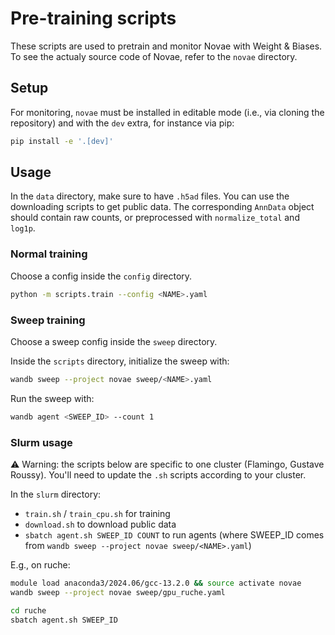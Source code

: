 # Pre-training scripts

These scripts are used to pretrain and monitor Novae with Weight & Biases. To see the actualy source code of Novae, refer to the `novae` directory.

## Setup

For monitoring, `novae` must be installed in editable mode (i.e., via cloning the repository) and with the `dev` extra, for instance via pip:

```sh
pip install -e '.[dev]'
```

## Usage

In the `data` directory, make sure to have `.h5ad` files. You can use the downloading scripts to get public data.
The corresponding `AnnData` object should contain raw counts, or preprocessed with `normalize_total` and `log1p`.

### Normal training

Choose a config inside the `config` directory.

```sh
python -m scripts.train --config <NAME>.yaml
```

### Sweep training

Choose a sweep config inside the `sweep` directory.

Inside the `scripts` directory, initialize the sweep with:
```sh
wandb sweep --project novae sweep/<NAME>.yaml
```

Run the sweep with:
```sh
wandb agent <SWEEP_ID> --count 1
```

### Slurm usage

⚠️ Warning: the scripts below are specific to one cluster (Flamingo, Gustave Roussy). You'll need to update the `.sh` scripts according to your cluster.

In the `slurm` directory:
- `train.sh` / `train_cpu.sh` for training
- `download.sh` to download public data
- `sbatch agent.sh SWEEP_ID COUNT` to run agents (where SWEEP_ID comes from `wandb sweep --project novae sweep/<NAME>.yaml`)

E.g., on ruche:
```sh
module load anaconda3/2024.06/gcc-13.2.0 && source activate novae
wandb sweep --project novae sweep/gpu_ruche.yaml

cd ruche
sbatch agent.sh SWEEP_ID
```

